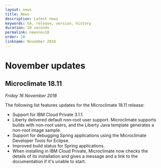 ```yaml
---
layout: news
title: News
description: Latest news
keywords: GA, release, version, history
duration: 20 seconds
permalink: newsnov18
order: 10
linkname: November 2018
---
```


# November updates

## Microclimate 18.11

*Friday 16 November 2018*

The following list features updates for the Microclimate 18.11 release:
- Support for IBM Cloud Private 3.1.1.
- Liberty delivered default non-root user support. Microclimate supports builds with non-root users, and the Liberty Java template generates a non-root image sample.
- Support for debugging Spring applications using the Microclimate Developer Tools for Eclipse.
- Improved build status for Spring applications.
- When installing in IBM Cloud Private, Microclimate now checks the details of its installation and gives a message and a link to the documentation if it's unable to start.
